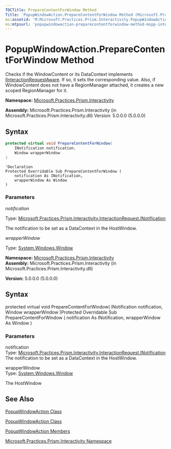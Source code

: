 ```yaml
---
TOCTitle: PrepareContentForWindow Method
Title: 'PopupWindowAction.PrepareContentForWindow Method (Microsoft.Practices.Prism.Interactivity)'
ms:assetid: 'M:Microsoft.Practices.Prism.Interactivity.PopupWindowAction.PrepareContentForWindow(Microsoft.Practices.Prism.Interactivity.InteractionRequest.INotification,System.Windows.Window)'
ms:mtpsurl: 'popupwindowaction-preparecontentforwindow-method-mspp-interactivity.md'
---
```


# PopupWindowAction.PrepareContentForWindow Method

Checks if the WindowContent or its DataContext implements [IInteractionRequestAware](/patterns-practices/reference/iinteractionrequestaware-interface-mspp-interactivity-interactionrequest). If so, it sets the corresponding value. Also, if WindowContent does not have a RegionManager attached, it creates a new scoped RegionManager for it.

**Namespace:** [Microsoft.Practices.Prism.Interactivity](/patterns-practices/reference/mspp-interactivity-namespace)

**Assembly:** Microsoft.Practices.Prism.Interactivity (in Microsoft.Practices.Prism.Interactivity.dll) Version: 5.0.0.0 (5.0.0.0)

## Syntax

```C#
protected virtual void PrepareContentForWindow(
	INotification notification,
	Window wrapperWindow
)
```
```VB
'Declaration
Protected Overridable Sub PrepareContentForWindow ( 
	notification As INotification,
	wrapperWindow As Window
)
```

### Parameters

*notification*

Type: [Microsoft.Practices.Prism.Interactivity.InteractionRequest.INotification](/patterns-practices/reference/popupwindowaction-class-mspp-interactivity)

The notification to be set as a DataContext in the HostWindow.

*wrapperWindow*

Type: [System.Windows.Window](http://msdn2.microsoft.com/en-us/library/ms590112)

**Namespace:** [Microsoft.Practices.Prism.Interactivity](https://msdn.microsoft.com/library/microsoft.practices.prism.interactivity)
**Assembly:** Microsoft.Practices.Prism.Interactivity (in Microsoft.Practices.Prism.Interactivity.dll)

**Version:** 5.0.0.0 (5.0.0.0)

## Syntax

protected virtual void PrepareContentForWindow( INotification notification, Window wrapperWindow )Protected Overridable Sub PrepareContentForWindow ( notification As INotification, wrapperWindow As Window )

### Parameters

notification  
Type: [Microsoft.Practices.Prism.Interactivity.InteractionRequest.INotification](https://msdn.microsoft.com/library/microsoft.practices.prism.interactivity.interactionrequest.inotification)
The notification to be set as a DataContext in the HostWindow.

wrapperWindow  
Type: [System.Windows.Window](http://msdn.microsoft.com/en-us/library/ms590112)

The HostWindow

## See Also

[PopupWindowAction Class](/patterns-practices/reference/popupwindowaction-class-mspp-interactivity)

[PopupWindowAction Class](https://msdn.microsoft.com/library/microsoft.practices.prism.interactivity.popupwindowaction)

[PopupWindowAction Members](/patterns-practices/reference/popupwindowaction-members-mspp-interactivity)

[Microsoft.Practices.Prism.Interactivity Namespace](/patterns-practices/reference/mspp-interactivity-namespace)
